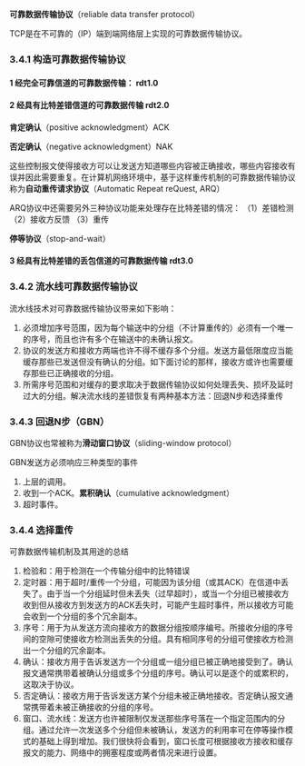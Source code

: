 **可靠数据传输协议**（reliable data transfer protocol）

TCP是在不可靠的（IP）端到端网络层上实现的可靠数据传输协议。

### 3.4.1 构造可靠数据传输协议

#### 1 经完全可靠信道的可靠数据传输： rdt1.0

#### 2 经具有比特差错信道的可靠数据传输 rdt2.0

**肯定确认**（positive acknowledgment）ACK

**否定确认**（negative acknowledgment）NAK

这些控制报文使得接收方可以让发送方知道哪些内容被正确接收，哪些内容接收有误并因此需要重复。在计算机网络环境中，基于这样重传机制的可靠数据传输协议称为**自动重传请求协议**（Automatic Repeat reQuest, ARQ）

ARQ协议中还需要另外三种协议功能来处理存在比特差错的情况：
（1）差错检测 （2）接收方反馈 （3）重传

**停等协议**（stop-and-wait）

#### 3 经具有比特差错的丢包信道的可靠数据传输 rdt3.0

### 3.4.2 流水线可靠数据传输协议

流水线技术对可靠数据传输协议带来如下影响：
1. 必须增加序号范围，因为每个输送中的分组（不计算重传的）必须有一个唯一的序号，而且也许有多个在输送中的未确认报文。
2. 协议的发送方和接收方两端也许不得不缓存多个分组。发送方最低限度应当能缓存那些已发送但没有确认的分组。如下面讨论的那样，接收方或许也需要缓存那些已正确接收的分组。
3. 所需序号范围和对缓存的要求取决于数据传输协议如何处理丢失、损坏及延时过大的分组。解决流水线的差错恢复有两种基本方法：回退N步和选择重传

### 3.4.3 回退N步（GBN）

GBN协议也常被称为**滑动窗口协议**（sliding-window protocol）

GBN发送方必须响应三种类型的事件

1. 上层的调用。
2. 收到一个ACK。**累积确认**（cumulative acknowledgment）
3. 超时事件。

### 3.4.4 选择重传

可靠数据传输机制及其用途的总结

1. 检验和：用于检测在一个传输分组中的比特错误
2. 定时器：用于超时/重传一个分组，可能因为该分组（或其ACK）在信道中丢失了。由于当一个分组延时但未丢失（过早超时），或当一个分组已被接收方收到但从接收方到发送方的ACK丢失时，可能产生超时事件，所以接收方可能会收到一个分组的多个冗余副本。
3. 序号：用于为从发送方流向接收方的数据分组按顺序编号。所接收分组的序号间的空隙可使接收方检测出丢失的分组。具有相同序号的分组可使接收方检测出一个分组的冗余副本。
4. 确认：接收方用于告诉发送方一个分组或一组分组已被正确地接受到了。确认报文通常携带着被确认分组或多个分组的序号。确认可以是逐个的或累积的，这取决于协议。
5. 否定确认：接收方用于告诉发送方某个分组未被正确地接收。否定确认报文通常携带着未被正确接收的分组的序号。
6. 窗口、流水线：发送方也许被限制仅发送那些序号落在一个指定范围内的分组。通过允许一次发送多个分组但未被确认，发送方的利用率可在停等操作模式的基础上得到增加。我们很快将会看到，窗口长度可根据接收方接收和缓存报文的能力、网络中的拥塞程度或两者情况来进行设置。
